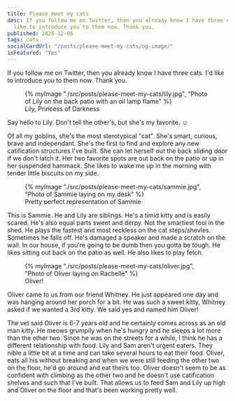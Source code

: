 ```yaml
---
title: Please meet my cats
desc: If you follow me on Twitter, then you already know I have three cats. I'd
  like to introduce you to them now. Thank you.
published: 2020-12-06
tags: cats
socialCardUrl: "/posts/please-meet-my-cats/og-image/"
isFeatured: "Yes"
---
```

If you follow me on Twitter, then you already know I have three cats. I'd like to introduce you to them now. Thank you.

<figure>
    {% myImage "./src/posts/please-meet-my-cats/lily.jpg", "Photo of Lily on the back patio with an oil lamp flame" %}
    <figcaption>Lily, Princess of Darkness</figcaption>
</figure>

Say hello to Lily. Don't tell the other's, but she's my favorite. ☺️

Of all my goblins, she's the most sterotypical "cat". She's smart, curious, brave and independant. She's the first to find and explore any new catification structures I've built. She can let herself out the back sliding door if we don't latch it. Her two favorite spots are out back on the patio or up in her suspended hammack. She likes to wake me up in the morning with tender little biscuits on my side.

<figure>
    {% myImage "./src/posts/please-meet-my-cats/sammie.jpg", "Photo of Sammie laying on my desk" %}
    <figcaption>Pretty perfect representation of Sammie</figcaption>
</figure>

This is Sammie. He and Lily are siblings. He's a timid kitty and is easily scared. He's also equal parts sweet and derpy. Not the smartiest tool in the shed. He plays the fastest and most reckless on the cat steps/shevles. Sometimes he falls off. He's damaged a speaker and made a scratch on the wall. In our house, if you're going to be dumb then you gotta be tough. He likes sitting out back on the patio as well. He also likes to play fetch.

<figure>
    {% myImage "./src/posts/please-meet-my-cats/oliver.jpg", "Photo of Oliver laying on Rachelle" %}
    <figcaption>Oliver!</figcaption>
</figure>

Oliver came to us from our friend Whitney. He just appeared one day and was hanging around her porch for a bit. He was such a sweet kitty, Whitney asked if we wanted a 3rd kitty. We said yes and named him Oliver!

The vet said Oliver is 6-7 years old and he certainly comes across as an old man kitty. He meows grumpily when he's hungry and he sleeps a lot more than the other two. Since he was on the streets for a while, I think he has a different relationship with food. Lily and Sam aren't urgent eaters. They nible a little bit at a time and can take several hours to eat their food. Oliver, eats all his without breaking and when we were still feeding the other two on the floor, he'd go around and eat theirs too. Oliver doesn't seem to be as confident with climbing as the other two and he doesn't use catification shelves and such that I've built. That allows us to feed Sam and Lily up high and Oliver on the floor and that's been working pretty well.